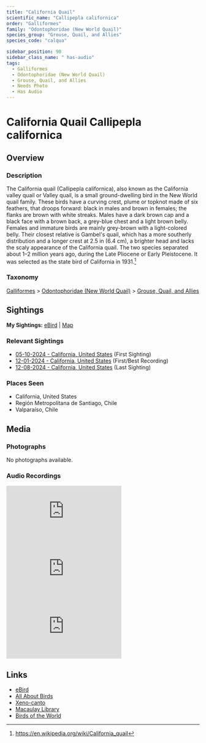 ```yaml
---
title: "California Quail"
scientific_name: "Callipepla californica"
order: "Galliformes"
family: "Odontophoridae (New World Quail)"
species_group: "Grouse, Quail, and Allies"
species_code: "calqua"

sidebar_position: 90
sidebar_class_name: " has-audio"
tags: 
  - Galliformes
  - Odontophoridae (New World Quail)
  - Grouse, Quail, and Allies
  - Needs Photo
  - Has Audio
---
```


# California Quail <span className='sci_name'>Callipepla californica</span>

## Overview

### Description
The California quail (Callipepla californica), also known as the California valley quail or Valley quail, is a small ground-dwelling bird in the New World quail family. These birds have a curving crest, plume or topknot   made of six feathers, that droops forward: black in males and brown in females; the flanks are brown with white streaks. Males have a dark brown cap and a black face with a brown back, a grey-blue chest and a light brown belly. Females and immature birds are mainly grey-brown with a light-colored belly.
Their closest relative is Gambel's quail, which has a more southerly distribution and a longer crest at 2.5 in (6.4 cm), a brighter head and lacks the scaly appearance of the California quail. The two species separated about 1–2 million years ago, during the Late Pliocene or Early Pleistocene. It was selected as the state bird of California in 1931.[^1]

[^1]: https://en.wikipedia.org/wiki/California_quail

### Taxonomy
[Galliformes](/tags/galliformes) > [Odontophoridae (New World Quail)](/tags/odontophoridae-new-world-quail) > [Grouse, Quail, and Allies](/tags/grouse-quail-and-allies)


## Sightings

**My Sightings:** [eBird](https://ebird.org/lifelist?r=world&time=life&spp=calqua) | [Map](/map?species_code=calqua)

### Relevant Sightings

* [05-10-2024 - California, United States](https://ebird.org/checklist/S173221717) (First Sighting)
* [12-01-2024 - California, United States](https://ebird.org/checklist/S204217558) (First/Best Recording)
* [12-08-2024 - California, United States](https://ebird.org/checklist/S204849205) (Last Sighting)

### Places Seen

* California, United States
* Región Metropolitana de Santiago, Chile
* Valparaíso, Chile



## Media
### Photographs
No photographs available.

### Audio Recordings
<iframe className="audio_iframe" src="https://macaulaylibrary.org/asset/626995523/embed" frameBorder="0" allowFullScreen></iframe>
<iframe className="audio_iframe" src="https://macaulaylibrary.org/asset/626995524/embed" frameBorder="0" allowFullScreen></iframe>
<iframe className="audio_iframe" src="https://macaulaylibrary.org/asset/627274791/embed" frameBorder="0" allowFullScreen></iframe>

## Links
* [eBird](https://ebird.org/species/calqua) 
* [All About Birds](https://www.allaboutbirds.org/guide/calqua) 
* [Xeno-canto](https://www.xeno-canto.org/species/callipepla-californica) 
* [Macaulay Library](https://search.macaulaylibrary.org/catalog?taxonCode=calqua&sort=rating_rank_desc)
* [Birds of the World](https://birdsoftheworld.org/bow/species/calqua)
